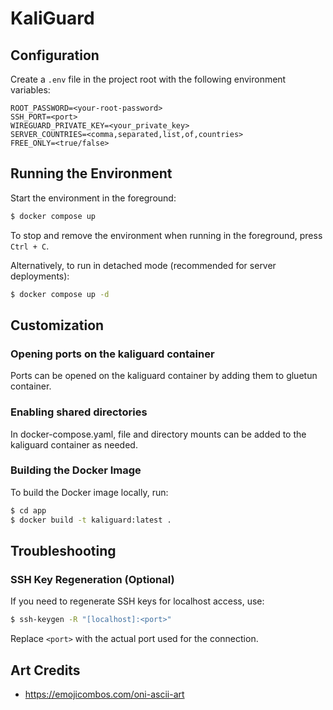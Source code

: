 # KaliGuard

## Configuration

Create a `.env` file in the project root with the following environment variables:

```env
ROOT_PASSWORD=<your-root-password>
SSH_PORT=<port>
WIREGUARD_PRIVATE_KEY=<your_private_key>
SERVER_COUNTRIES=<comma,separated,list,of,countries>
FREE_ONLY=<true/false>
```

## Running the Environment

Start the environment in the foreground:

```bash
$ docker compose up
```

To stop and remove the environment when running in the foreground, press `Ctrl + C`.

Alternatively, to run in detached mode (recommended for server deployments):

```bash
$ docker compose up -d
```

## Customization

### Opening ports on the kaliguard container

Ports can be opened on the kaliguard container by adding them to gluetun container.

### Enabling shared directories

In docker-compose.yaml, file and directory mounts can be added to the kaliguard container as needed.

### Building the Docker Image

To build the Docker image locally, run:

```bash
$ cd app
$ docker build -t kaliguard:latest .
```

## Troubleshooting

### SSH Key Regeneration (Optional)

If you need to regenerate SSH keys for localhost access, use:

```bash
$ ssh-keygen -R "[localhost]:<port>"
```

Replace `<port>` with the actual port used for the connection.

## Art Credits

- https://emojicombos.com/oni-ascii-art